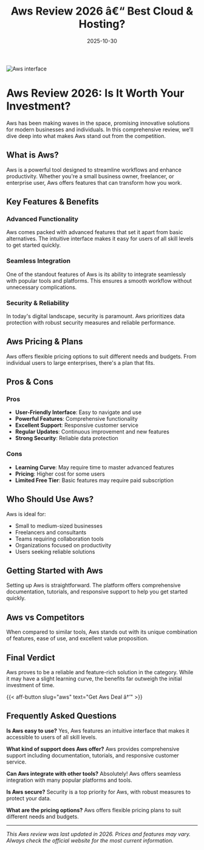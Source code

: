 ﻿---
title: "Aws Review 2026 â€“ Best Cloud & Hosting?"
date: 2025-10-30
draft: false
rating: 4.8
category: "Cloud & Hosting"
tags: ["cloud-hosting", "review", "2026"]
description: "Comprehensive Aws review 2026. Discover if this  tool is the best choice for your needs."
keywords: "aws, Aws, review, cloud & hosting, 2026, best cloud & hosting"
image: "https://images.unsplash.com/photo-1451187580459-43490279c0fa?w=800&h=400&fit=crop&crop=center"
---

![Aws interface](https://images.unsplash.com/photo-1451187580459-43490279c0fa?w=800&h=400&fit=crop&crop=center)

# Aws Review 2026: Is It Worth Your Investment?

Aws has been making waves in the  space, promising innovative solutions for modern businesses and individuals. In this comprehensive review, we'll dive deep into what makes Aws stand out from the competition.

## What is Aws?

Aws is a powerful  tool designed to streamline workflows and enhance productivity. Whether you're a small business owner, freelancer, or enterprise user, Aws offers features that can transform how you work.

## Key Features & Benefits

### Advanced Functionality
Aws comes packed with advanced features that set it apart from basic alternatives. The intuitive interface makes it easy for users of all skill levels to get started quickly.

### Seamless Integration
One of the standout features of Aws is its ability to integrate seamlessly with popular tools and platforms. This ensures a smooth workflow without unnecessary complications.

### Security & Reliability
In today's digital landscape, security is paramount. Aws prioritizes data protection with robust security measures and reliable performance.

## Aws Pricing & Plans

Aws offers flexible pricing options to suit different needs and budgets. From individual users to large enterprises, there's a plan that fits.

## Pros & Cons

### Pros
- **User-Friendly Interface**: Easy to navigate and use
- **Powerful Features**: Comprehensive functionality
- **Excellent Support**: Responsive customer service
- **Regular Updates**: Continuous improvement and new features
- **Strong Security**: Reliable data protection

### Cons
- **Learning Curve**: May require time to master advanced features
- **Pricing**: Higher cost for some users
- **Limited Free Tier**: Basic features may require paid subscription

## Who Should Use Aws?

Aws is ideal for:
- Small to medium-sized businesses
- Freelancers and consultants
- Teams requiring collaboration tools
- Organizations focused on productivity
- Users seeking reliable  solutions

## Getting Started with Aws

Setting up Aws is straightforward. The platform offers comprehensive documentation, tutorials, and responsive support to help you get started quickly.

## Aws vs Competitors

When compared to similar tools, Aws stands out with its unique combination of features, ease of use, and excellent value proposition.

## Final Verdict

Aws proves to be a reliable and feature-rich solution in the  category. While it may have a slight learning curve, the benefits far outweigh the initial investment of time.

{{< aff-button slug="aws" text="Get Aws Deal â†’" >}}

## Frequently Asked Questions

**Is Aws easy to use?**
Yes, Aws features an intuitive interface that makes it accessible to users of all skill levels.

**What kind of support does Aws offer?**
Aws provides comprehensive support including documentation, tutorials, and responsive customer service.

**Can Aws integrate with other tools?**
Absolutely! Aws offers seamless integration with many popular platforms and tools.

**Is Aws secure?**
Security is a top priority for Aws, with robust measures to protect your data.

**What are the pricing options?**
Aws offers flexible pricing plans to suit different needs and budgets.

---

*This Aws review was last updated in 2026. Prices and features may vary. Always check the official website for the most current information.*
